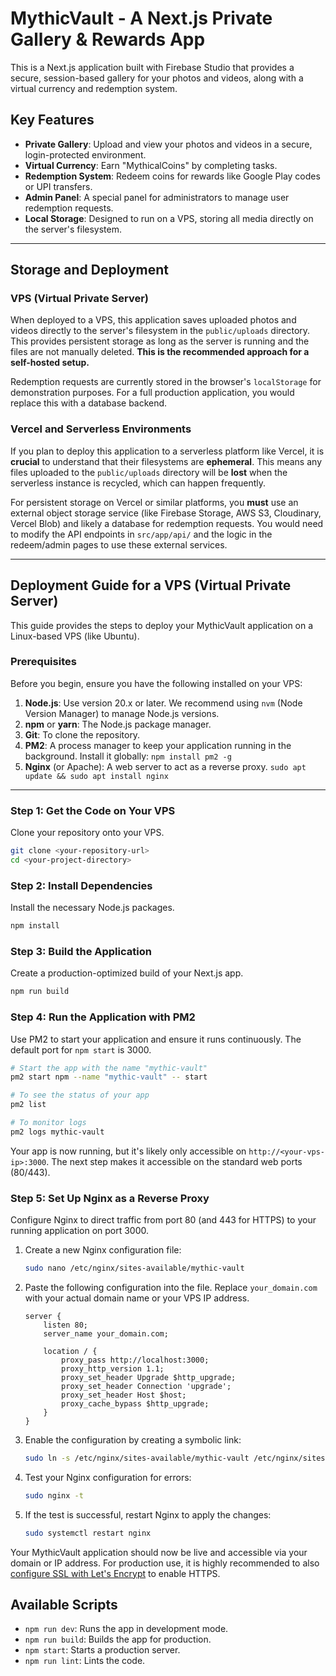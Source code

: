 # MythicVault - A Next.js Private Gallery & Rewards App

This is a Next.js application built with Firebase Studio that provides a secure, session-based gallery for your photos and videos, along with a virtual currency and redemption system.

## Key Features

*   **Private Gallery**: Upload and view your photos and videos in a secure, login-protected environment.
*   **Virtual Currency**: Earn "MythicalCoins" by completing tasks.
*   **Redemption System**: Redeem coins for rewards like Google Play codes or UPI transfers.
*   **Admin Panel**: A special panel for administrators to manage user redemption requests.
*   **Local Storage**: Designed to run on a VPS, storing all media directly on the server's filesystem.

---

## Storage and Deployment

### VPS (Virtual Private Server)

When deployed to a VPS, this application saves uploaded photos and videos directly to the server's filesystem in the `public/uploads` directory. This provides persistent storage as long as the server is running and the files are not manually deleted. **This is the recommended approach for a self-hosted setup.**

Redemption requests are currently stored in the browser's `localStorage` for demonstration purposes. For a full production application, you would replace this with a database backend.

### Vercel and Serverless Environments

If you plan to deploy this application to a serverless platform like Vercel, it is **crucial** to understand that their filesystems are **ephemeral**. This means any files uploaded to the `public/uploads` directory will be **lost** when the serverless instance is recycled, which can happen frequently.

For persistent storage on Vercel or similar platforms, you **must** use an external object storage service (like Firebase Storage, AWS S3, Cloudinary, Vercel Blob) and likely a database for redemption requests. You would need to modify the API endpoints in `src/app/api/` and the logic in the redeem/admin pages to use these external services.

---

## Deployment Guide for a VPS (Virtual Private Server)

This guide provides the steps to deploy your MythicVault application on a Linux-based VPS (like Ubuntu).

### Prerequisites

Before you begin, ensure you have the following installed on your VPS:

1.  **Node.js**: Use version 20.x or later. We recommend using `nvm` (Node Version Manager) to manage Node.js versions.
2.  **npm** or **yarn**: The Node.js package manager.
3.  **Git**: To clone the repository.
4.  **PM2**: A process manager to keep your application running in the background. Install it globally: `npm install pm2 -g`
5.  **Nginx** (or Apache): A web server to act as a reverse proxy. `sudo apt update && sudo apt install nginx`

---

### Step 1: Get the Code on Your VPS

Clone your repository onto your VPS.

```bash
git clone <your-repository-url>
cd <your-project-directory>
```

### Step 2: Install Dependencies

Install the necessary Node.js packages.

```bash
npm install
```

### Step 3: Build the Application

Create a production-optimized build of your Next.js app.

```bash
npm run build
```

### Step 4: Run the Application with PM2

Use PM2 to start your application and ensure it runs continuously. The default port for `npm start` is 3000.

```bash
# Start the app with the name "mythic-vault"
pm2 start npm --name "mythic-vault" -- start

# To see the status of your app
pm2 list

# To monitor logs
pm2 logs mythic-vault
```

Your app is now running, but it's likely only accessible on `http://<your-vps-ip>:3000`. The next step makes it accessible on the standard web ports (80/443).

### Step 5: Set Up Nginx as a Reverse Proxy

Configure Nginx to direct traffic from port 80 (and 443 for HTTPS) to your running application on port 3000.

1.  Create a new Nginx configuration file:

    ```bash
    sudo nano /etc/nginx/sites-available/mythic-vault
    ```

2.  Paste the following configuration into the file. Replace `your_domain.com` with your actual domain name or your VPS IP address.

    ```nginx
    server {
        listen 80;
        server_name your_domain.com;

        location / {
            proxy_pass http://localhost:3000;
            proxy_http_version 1.1;
            proxy_set_header Upgrade $http_upgrade;
            proxy_set_header Connection 'upgrade';
            proxy_set_header Host $host;
            proxy_cache_bypass $http_upgrade;
        }
    }
    ```

3.  Enable the configuration by creating a symbolic link:

    ```bash
    sudo ln -s /etc/nginx/sites-available/mythic-vault /etc/nginx/sites-enabled/
    ```

4.  Test your Nginx configuration for errors:

    ```bash
    sudo nginx -t
    ```

5.  If the test is successful, restart Nginx to apply the changes:

    ```bash
    sudo systemctl restart nginx
    ```

Your MythicVault application should now be live and accessible via your domain or IP address. For production use, it is highly recommended to also [configure SSL with Let's Encrypt](https://www.digitalocean.com/community/tutorials/how-to-secure-nginx-with-let-s-encrypt-on-ubuntu-22-04) to enable HTTPS.

## Available Scripts

-   `npm run dev`: Runs the app in development mode.
-   `npm run build`: Builds the app for production.
-   `npm start`: Starts a production server.
-   `npm run lint`: Lints the code.
